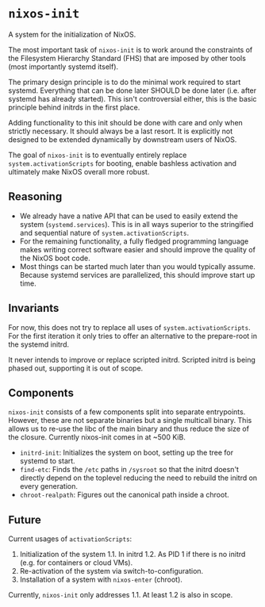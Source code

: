 # `nixos-init`

A system for the initialization of NixOS.

The most important task of `nixos-init` is to work around the constraints of the
Filesystem Hierarchy Standard (FHS) that are imposed by other tools (most
importantly systemd itself).

The primary design principle is to do the minimal work required to start
systemd. Everything that can be done later SHOULD be done later (i.e. after
systemd has already started). This isn't controversial either, this is the
basic principle behind initrds in the first place.

Adding functionality to this init should be done with care and only when
strictly necessary. It should always be a last resort. It is explicitly not
designed to be extended dynamically by downstream users of NixOS.

The goal of `nixos-init` is to eventually entirely replace
`system.activationScripts` for booting, enable bashless activation and
ultimately make NixOS overall more
robust.

## Reasoning

- We already have a native API that can be used to easily extend the system
  (`systemd.services`). This is in all ways superior to the stringified and
  sequential nature of `system.activationScripts`.
- For the remaining functionality, a fully fledged programming language makes
  writing correct software easier and should improve the quality of the NixOS
  boot code.
- Most things can be started much later than you would typically assume.
  Because systemd services are parallelized, this should improve start up time.

## Invariants

For now, this does not try to replace all uses of `system.activationScripts`.
For the first iteration it only tries to offer an alternative to the
prepare-root in the systemd initrd.

It never intends to improve or replace scripted initrd. Scripted initrd is
being phased out, supporting it is out of scope.

## Components

`nixos-init` consists of a few components split into separate entrypoints.
However, these are not separate binaries but a single multicall binary. This
allows us to re-use the libc of the main binary and thus reduce the size of the
closure. Currently nixos-init comes in at ~500 KiB.

- `initrd-init`: Initializes the system on boot, setting up the tree for
  systemd to start.
- `find-etc`: Finds the `/etc` paths in `/sysroot` so that the initrd doesn't
  directly depend on the toplevel reducing the need to rebuild the initrd on
  every generation.
- `chroot-realpath`: Figures out the canonical path inside a chroot.

## Future

Current usages of `activationScripts`:

1. Initialization of the system
  1.1. In initrd
  1.2. As PID 1 if there is no initrd (e.g. for containers or cloud VMs).
2. Re-activation of the system via switch-to-configuration.
3. Installation of a system with `nixos-enter` (chroot).

Currently, `nixos-init` only addresses 1.1. At least 1.2 is also in scope.
